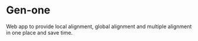 # Gen-one
Web app to provide local alignment, global alignment and multiple alignment in one place and save time.
